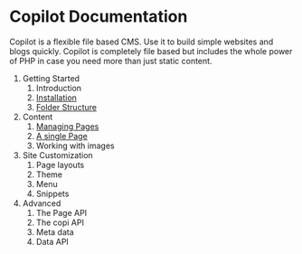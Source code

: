 Copilot Documentation
===

Copilot is a flexible file based CMS. Use it to build simple websites and blogs quickly. Copilot is completely file based but includes the whole power of PHP in case you need more than just static content.

1. Getting Started
    1. Introduction
    2. [Installation](installation.md)
    3. [Folder Structure](folder-structure.md)
2. Content
    1. [Managing Pages](pages.md)
    2. [A single Page](page.md)
    3. Working with images
3. Site Customization
    1. Page layouts
    2. Theme
    3. Menu
    4. Snippets
4. Advanced
    1. The Page API
    2. The copi API
    3. Meta data
    4. Data API